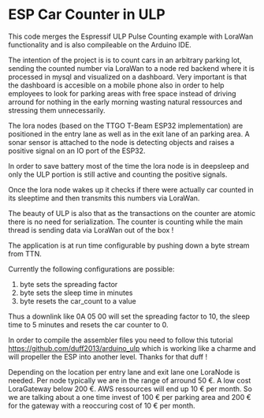 # ESP Car Counter in ULP

This code merges the Espressif ULP Pulse Counting example with LoraWan functionality and is also compileable on the Arduino IDE.

The intention of the project is is to count cars in an arbitrary parking lot, sending the counted number via LoraWan to a node red backend where it is processed in mysql and visualized on a dashboard. Very important is that the dashboard is accesible  on a mobile phone also in order to help employees to look for parking areas with free space instead of driving arround for nothing in the early morning wasting natural ressources and stressing them unnecessarily. 

The lora nodes (based on the TTGO T-Beam ESP32 implementation) are positioned in the entry lane as well as in the exit lane of an parking area. A sonar sensor is attached to the node is detecting objects and raises a positive signal on an IO port of the ESP32.  

In order to save battery most of the time the lora node is in deepsleep and only the ULP portion is still active and counting the positive signals.

Once the lora node wakes up it checks if there were actually car counted in its sleeptime and then transmits this numbers via LoraWan.

The beauty of ULP is also that as the transactions on the counter are atomic there is no need for serialization. The counter is counting while the main thread is sending data via LoraWan out of the box !

The application is at run time configurable by pushing down a byte stream from TTN. 

Currently the following configurations are possible:
1. byte sets the spreading factor
2. byte sets the sleep time in minutes
3. byte resets the car_count to a value

Thus a downlink like 0A 05 00 will set the spreading factor to 10, the sleep time to 5 minutes and resets the car counter to 0.

In order to compile the assembler files you need to follow this tutorial https://github.com/duff2013/arduino_ulp 
which is working like a charme and will propeller the ESP into another level. Thanks for that duff !

Depending on the location per entry lane and exit lane one LoraNode is needed. Per node typically we are in the range of arround 50 €. A low cost LoraGateway below 200 €. AWS ressources will end up 10 € per month. So we are talking about a one time invest of 100 € per parking area and 200 € for the gateway with a reoccuring cost of 10 € per month.
